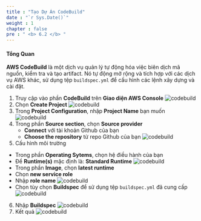 ```yaml
---
title : "Tạo Dự Án CodeBuild"
date : "`r Sys.Date()`"
weight : 1
chapter : false
pre : " <b> 6.2 </b> "
---
```


#### Tổng Quan
**AWS CodeBuild** là một dịch vụ quản lý tự động hóa việc biên dịch mã nguồn, kiểm tra và tạo artifact. Nó tự động mở rộng và tích hợp với các dịch vụ AWS khác, sử dụng tệp ```buildspec.yml``` để cấu hình các lệnh xây dựng và cài đặt.

1. Truy cập vào phần **CodeBuild** trên **Giao diện AWS Console**
![codebuild](/images/5-creating-codebuild-project/2.%20create-codebuild-project/(1)%20code-build.jpg?width=60pc)
2. Chọn **Create Project**
![codebuild](/images/5-creating-codebuild-project/2.%20create-codebuild-project/(2)-create-new.jpg?width=60pc)
3. Trong **Project Configuration**, nhập **Project Name** bạn muốn
![codebuild](/images/5-creating-codebuild-project/2.%20create-codebuild-project/(3)-name-prj.jpg?width=60pc)
4. Trong phần **Source section**, chọn **Source provider**
   + **Connect** với tài khoản Github của bạn
   + **Choose the repository** từ repo Github của bạn
![codebuild](/images/5-creating-codebuild-project/2.%20create-codebuild-project/(4)-source%20.jpg?width=60pc)
5. Cấu hình môi trường
  + Trong phần **Operating Sytems**, chọn hệ điều hành của bạn 
  + Để **Runtime(s)** mặc định là: **Standard Runtime**
  ![codebuild](/images/5-creating-codebuild-project/3.%20config-enviroment/(1)-config-env.jpg?width=60pc)
  + Trong phần **Image**, chọn **latest runtime**
  + Chọn **new service role**
  + Nhập **role name**
![codebuild](/images/5-creating-codebuild-project/3.%20config-enviroment/(2)-config-env.jpg?width=60pc)
   + Chọn tùy chọn **Buildspec** để sử dụng tệp ```buildspec.yml``` đã cung cấp
![codebuild](/images/5-creating-codebuild-project/3.%20config-enviroment/(3)-build-spec.jpg?width=60pc)
6. Nhập **Buildspec**
![codebuild](/images/5-creating-codebuild-project/4%20result/(1)-create-build-prj.jpg?width=60pc)
7. Kết quả
![codebuild](/images/5-creating-codebuild-project/4%20result/(2)-successfully-create.jpg?width=60pc)
